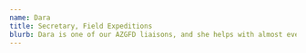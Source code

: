 ```yaml
---
name: Dara
title: Secretary, Field Expeditions
blurb: Dara is one of our AZGFD liaisons, and she helps with almost everything, especially planning our events and programs.
---
```

